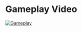 # Gameplay Video

[![Gameplay](http://img.youtube.com/vi/pLIlIrP6n3Q/0.jpg)](https://www.youtube.com/watch?v=pLIlIrP6n3Q "Gameplay")
